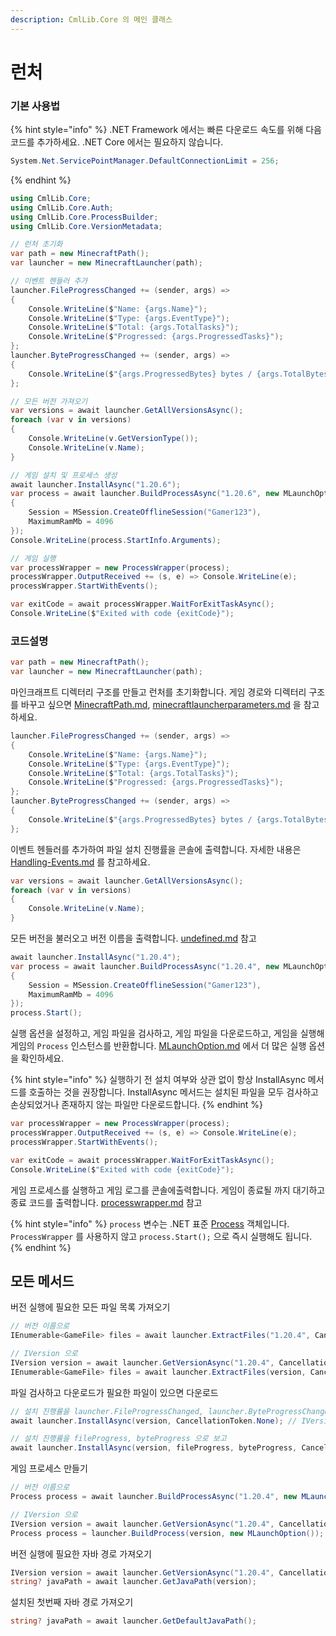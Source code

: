 ```yaml
---
description: CmlLib.Core 의 메인 클래스
---
```


# 런처

### 기본 사용법

{% hint style="info" %}
.NET Framework 에서는 빠른 다운로드 속도를 위해 다음 코드를 추가하세요. .NET Core 에서는 필요하지 않습니다.

```csharp
System.Net.ServicePointManager.DefaultConnectionLimit = 256;
```
{% endhint %}

```csharp
using CmlLib.Core;
using CmlLib.Core.Auth;
using CmlLib.Core.ProcessBuilder;
using CmlLib.Core.VersionMetadata;

// 런처 초기화
var path = new MinecraftPath();
var launcher = new MinecraftLauncher(path);

// 이벤트 헨들러 추가
launcher.FileProgressChanged += (sender, args) =>
{
    Console.WriteLine($"Name: {args.Name}");
    Console.WriteLine($"Type: {args.EventType}");
    Console.WriteLine($"Total: {args.TotalTasks}");
    Console.WriteLine($"Progressed: {args.ProgressedTasks}");
};
launcher.ByteProgressChanged += (sender, args) =>
{
    Console.WriteLine($"{args.ProgressedBytes} bytes / {args.TotalBytes} bytes");
};

// 모든 버전 가져오기
var versions = await launcher.GetAllVersionsAsync();
foreach (var v in versions)
{
    Console.WriteLine(v.GetVersionType());
    Console.WriteLine(v.Name);
}

// 게임 설치 및 프로세스 생성
await launcher.InstallAsync("1.20.6");
var process = await launcher.BuildProcessAsync("1.20.6", new MLaunchOption
{
    Session = MSession.CreateOfflineSession("Gamer123"),
    MaximumRamMb = 4096
});
Console.WriteLine(process.StartInfo.Arguments);

// 게임 실행
var processWrapper = new ProcessWrapper(process);
processWrapper.OutputReceived += (s, e) => Console.WriteLine(e);
processWrapper.StartWithEvents();

var exitCode = await processWrapper.WaitForExitTaskAsync();
Console.WriteLine($"Exited with code {exitCode}");
```

### 코드설명

```csharp
var path = new MinecraftPath();
var launcher = new MinecraftLauncher(path);
```

마인크래프트 디렉터리 구조를 만들고 런처를 초기화합니다. 게임 경로와 디렉터리 구조를 바꾸고 싶으면 [MinecraftPath.md](MinecraftPath.md "mention"), [minecraftlauncherparameters.md](../more-apis/minecraftlauncherparameters.md "mention") 을 참고하세요.

```csharp
launcher.FileProgressChanged += (sender, args) =>
{
    Console.WriteLine($"Name: {args.Name}");
    Console.WriteLine($"Type: {args.EventType}");
    Console.WriteLine($"Total: {args.TotalTasks}");
    Console.WriteLine($"Progressed: {args.ProgressedTasks}");
};
launcher.ByteProgressChanged += (sender, args) =>
{
    Console.WriteLine($"{args.ProgressedBytes} bytes / {args.TotalBytes} bytes");
};
```

이벤트 헨들러를 추가하여 파일 설치 진행률을 콘솔에 출력합니다. 자세한 내용은 [Handling-Events.md](Handling-Events.md "mention") 를 참고하세요.

```csharp
var versions = await launcher.GetAllVersionsAsync();
foreach (var v in versions)
{
    Console.WriteLine(v.Name);
}
```

모든 버전을 불러오고 버전 이름을 출력합니다. [undefined.md](undefined.md "mention") 참고

```csharp
await launcher.InstallAsync("1.20.4");
var process = await launcher.BuildProcessAsync("1.20.4", new MLaunchOption
{
    Session = MSession.CreateOfflineSession("Gamer123"),
    MaximumRamMb = 4096
});
process.Start();
```

실행 옵션을 설정하고, 게임 파일을 검사하고, 게임 파일을 다운로드하고, 게임을 실행해 게임의 `Process` 인스턴스를 반환합니다. [MLaunchOption.md](MLaunchOption.md "mention") 에서 더 많은 실행 옵션을 확인하세요.

{% hint style="info" %}
실행하기 전 설치 여부와 상관 없이 항상 InstallAsync 메서드를 호출하는 것을 권장합니다. InstallAsync 메서드는 설치된 파일을 모두 검사하고 손상되었거나 존재하지 않는 파일만 다운로드합니다.
{% endhint %}

```csharp
var processWrapper = new ProcessWrapper(process);
processWrapper.OutputReceived += (s, e) => Console.WriteLine(e);
processWrapper.StartWithEvents();

var exitCode = await processWrapper.WaitForExitTaskAsync();
Console.WriteLine($"Exited with code {exitCode}");
```

게임 프로세스를 실행하고 게임 로그를 콘솔에출력합니다. 게임이 종료될 까지 대기하고 종료 코드를 출력합니다. [processwrapper.md](../utilites/processwrapper.md "mention") 참고

{% hint style="info" %}
`process` 변수는 .NET 표준 [Process](https://learn.microsoft.com/en-us/dotnet/api/system.diagnostics.process) 객체입니다. `ProcessWrapper` 를 사용하지 않고 `process.Start();` 으로 즉시 실행해도 됩니다.
{% endhint %}

## 모든 메서드

버전 실행에 필요한 모든 파일 목록 가져오기

```csharp
// 버전 이름으로
IEnumerable<GameFile> files = await launcher.ExtractFiles("1.20.4", CancellationToken.None);
```

```csharp
// IVersion 으로
IVersion version = await launcher.GetVersionAsync("1.20.4", CancellationToken.None);
IEnumerable<GameFile> files = await launcher.ExtractFiles(version, CancellationToken.None);
```

파일 검사하고 다운로드가 필요한 파일이 있으면 다운로드

```csharp
// 설치 진행률을 launcher.FileProgressChanged, launcher.ByteProgressChanged 으로 보고
await launcher.InstallAsync(version, CancellationToken.None); // IVersion 으로 설치

// 설치 진행률을 fileProgress, byteProgress 으로 보고
await launcher.InstallAsync(version, fileProgress, byteProgress, CancellationToken.None); // IVersion 으로 설치
```

게임 프로세스 만들기

```csharp
// 버전 이름으로
Process process = await launcher.BuildProcessAsync("1.20.4", new MLaunchOption(), CancellationToken.None);
```

```csharp
// IVersion 으로 
IVersion version = await launcher.GetVersionAsync("1.20.4", CancellationToken.None);
Process process = launcher.BuildProcess(version, new MLaunchOption());
```

버전 실행에 필요한 자바 경로 가져오기

```csharp
IVersion version = await launcher.GetVersionAsync("1.20.4", CancellationToken.None);
string? javaPath = await launcher.GetJavaPath(version);
```

설치된 첫번째 자바 경로 가져오기

```csharp
string? javaPath = await launcher.GetDefaultJavaPath();
```
